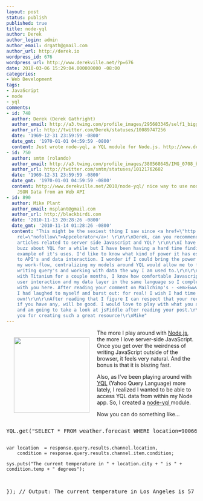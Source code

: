 ```yaml
---
layout: post
status: publish
published: true
title: node-yql
author: Derek
author_login: admin
author_email: drgath@gmail.com
author_url: http://derek.io
wordpress_id: 676
wordpress_url: http://www.derekville.net/?p=676
date: 2010-03-06 15:29:04.000000000 -08:00
categories:
- Web Development
tags:
- JavaScript
- node
- yql
comments:
- id: 748
  author: Derek (Derek Gathright)
  author_email: http://a3.twimg.com/profile_images/295683345/self1_bigger.jpg
  author_url: http://twitter.com/Derek/statuses/10089747256
  date: '1969-12-31 23:59:59 -0800'
  date_gmt: '1970-01-01 04:59:59 -0800'
  content: Just wrote node-yql, a YQL module for Node.js. http://www.derekville.net/2010/node-yql/
- id: 750
  author: smtm (rolando)
  author_email: http://a3.twimg.com/profile_images/380568645/IMG_0708_bigger.jpg
  author_url: http://twitter.com/smtm/statuses/10121762602
  date: '1969-12-31 23:59:59 -0800'
  date_gmt: '1970-01-01 04:59:59 -0800'
  content: http://www.derekville.net/2010/node-yql/ nice way to use node.js to consume
    JSON Data from an Web API
- id: 890
  author: Mike Plant
  author_email: msplant@gmail.com
  author_url: http://blackbirdi.com
  date: '2010-11-13 20:28:26 -0800'
  date_gmt: '2010-11-14 01:28:26 -0800'
  content: "This might be the sexiest thing I saw since <a href=\"http://www.appcelerator.com/\"
    rel=\"nofollow\">Appcelerator</a>! \r\n\r\nDerek, can you recommend any detailed
    articles related to server side Javascript and YQL? \r\n\r\nI have been hearing
    buzz about YQL for a while but I have been having a hard time finding a real good
    example of it's uses. I'd like to know what kind of power it has especially relating
    to API's and data interaction. I wonder if I could bring the power of YQL into
    my work-flow, centralizing my models around YQL would allow me to feel more comfortable
    writing query's and working with data the way I am used to.\r\n\r\nAfter working
    with Titanium for a couple months, I know how comfortable Javascript is when working
    user interaction and my data layer in the same language so I completely agree
    with you here. After reading your comment on Mailchimp's - <em>Ewww, you use PHP?</em>
    I had laughed to myself and burst out: for real! I wish I had time to roll my
    own!\r\n\r\nAfter reading that I figure I can respect that your recommendations;
    if you have any, will be good. I would love to play with what you are describing
    and am going to take a look at jsFiddle after reading your post.\r\n\r\nThank
    you for creating such a great resource!\r\nMike"
---
```

<div align="center" style="float:left; padding:20px;"><img src="http://farm3.static.flickr.com/2601/3858500752_9c3a39e4af.jpg" height="200" /></div>

The more I play around with <a href="http://nodejs.org/">Node.js</a>, the more I love server-side JavaScript.  Once you get over the weirdness of writing JavaScript outside of the browser, it feels very natural.  And the bonus is that it is blazing fast.  

<!--more-->

Also, as I've been playing around with <a href="http://developer.yahoo.com/yql/">YQL</a> (Yahoo Query Language) more lately, I realized I wanted to be able to access YQL data from within my Node app.  So, I created a <a href="http://github.com/drgath/node-yql">node-yql </a> module.  

Now you can do something like...

<div style="clear:both"></div>
<pre lang="javascript">
YQL.get("SELECT * FROM weather.forecast WHERE location=90066", function(response) {

	var location  = response.query.results.channel.location,
	    condition = response.query.results.channel.item.condition;

	sys.puts("The current temperature in " + location.city + " is " + condition.temp + " degrees");
});
// Output: The current temperature in Los Angeles is 57 degrees
</pre>
